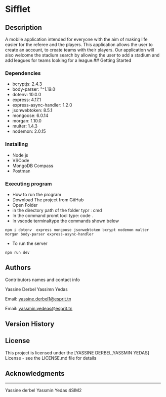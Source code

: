 # Sifflet


## Description

A mobile application intended for everyone with the aim of making life easier for the referee and the players. This application allows the user to create an account, to create teams with their players. Our application will also welcome the stadium search by allowing the user to add a stadium and add leagues for teams looking for a league.## Getting Started

### Dependencies


* bcryptjs: 2.4.3
* body-parser: "^1.19.0
* dotenv: 10.0.0
* express: 4.17.1
* express-async-handler: 1.2.0
* jsonwebtoken: 8.5.1
* mongoose: 6.0.14
* morgan: 1.10.0
* multer: 1.4.3
* nodemon: 2.0.15
### Installing

* Node js
* VSCode
* MongoDB Compass
* Postman

### Executing program

* How to run the program
* Download The project from GitHub
* Open Folder
* in the directory path of the folder typr  : cmd
* In the command promt tool type: code .
* In vscode terminaltype the commands shown below
```
npm i dotenv  express mongoose jsonwebtoken bcrypt nodemon multer morgan body-parser express-async-handler
```
* To run the server
```
npm run dev
```




## Authors

Contributors names and contact info

Yassine Derbel 
Yassimn Yedas

Email: yassine.derbel1@esprit.tn

Email: yassmin.yedeas@esprit.tn


## Version History

## License

This project is licensed under the [YASSINE DERBEL,YASSMIN YEDAS] License - see the LICENSE.md file for details

## Acknowledgments


---

Yassine derbel
Yassmin Yedas
4SIM2
